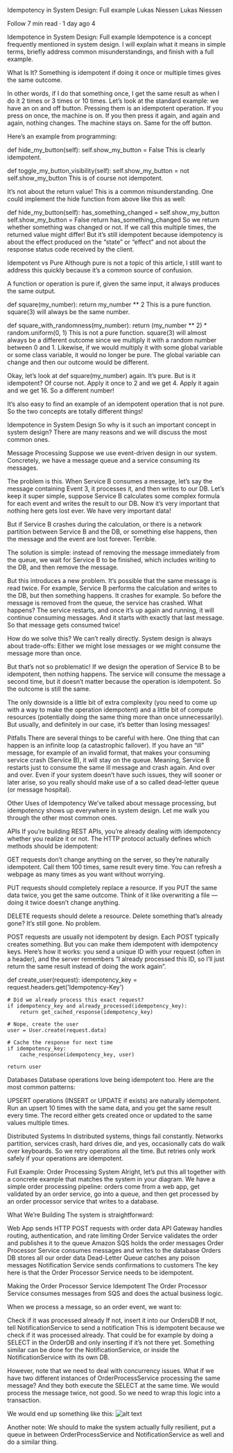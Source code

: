Idempotency in System Design: Full example
Lukas Niessen
Lukas Niessen

Follow
7 min read
·
1 day ago
4




Idempotence in System Design: Full example
Idempotence is a concept frequently mentioned in system design. I will explain what it means in simple terms, briefly address common misunderstandings, and finish with a full example.

What Is It?
Something is idempotent if doing it once or multiple times gives the same outcome.

In other words, if I do that something once, I get the same result as when I do it 2 times or 3 times or 10 times. Let’s look at the standard example: we have an on and off button. Pressing them is an idempotent operation. If you press on once, the machine is on. If you then press it again, and again and again, nothing changes. The machine stays on. Same for the off button.

Here’s an example from programming:

def hide_my_button(self):
  self.show_my_button = False
This is clearly idempotent.

def toggle_my_button_visibility(self):
  self.show_my_button = not self.show_my_button
This is of course not idempotent.

It’s not about the return value!
This is a common misunderstanding. One could implement the hide function from above like this as well:

def hide_my_button(self):
  has_something_changed = self.show_my_button
  self.show_my_button = False
  return has_something_changed
So we return whether something was changed or not. If we call this multiple times, the returned value might differ! But it’s still idempotent because idempotency is about the effect produced on the “state” or “effect” and not about the response status code received by the client.

Idempotent vs Pure
Although pure is not a topic of this article, I still want to address this quickly because it’s a common source of confusion.

A function or operation is pure if, given the same input, it always produces the same output.

def square(my_number):
  return my_number ** 2
This is a pure function. square(3) will always be the same number.

def square_with_randomness(my_number):
  return (my_number ** 2) * random.uniform(0, 1)
This is not a pure function. square(3) will almost always be a different outcome since we multiply it with a random number between 0 and 1. Likewise, if we would multiply it with some global variable or some class variable, it would no longer be pure. The global variable can change and then our outcome would be different.

Okay, let’s look at def square(my_number) again. It’s pure. But is it idempotent? Of course not. Apply it once to 2 and we get 4. Apply it again and we get 16. So a different number!

It’s also easy to find an example of an idempotent operation that is not pure. So the two concepts are totally different things!

Idempotence in System Design
So why is it such an important concept in system design? There are many reasons and we will discuss the most common ones.

Message Processing
Suppose we use event-driven design in our system. Concretely, we have a message queue and a service consuming its messages.


The problem is this. When Service B consumes a message, let’s say the message containing Event 3, it processes it, and then writes to our DB. Let’s keep it super simple, suppose Service B calculates some complex formula for each event and writes the result to our DB. Now it’s very important that nothing here gets lost ever. We have very important data!

But if Service B crashes during the calculation, or there is a network partition between Service B and the DB, or something else happens, then the message and the event are lost forever. Terrible.

The solution is simple: instead of removing the message immediately from the queue, we wait for Service B to be finished, which includes writing to the DB, and then remove the message.

But this introduces a new problem. It’s possible that the same message is read twice. For example, Service B performs the calculation and writes to the DB, but then something happens. It crashes for example. So before the message is removed from the queue, the service has crashed. What happens? The service restarts, and once it’s up again and running, it will continue consuming messages. And it starts with exactly that last message. So that message gets consumed twice!

How do we solve this? We can’t really directly. System design is always about trade-offs: Either we might lose messages or we might consume the message more than once.

But that’s not so problematic! If we design the operation of Service B to be idempotent, then nothing happens. The service will consume the message a second time, but it doesn’t matter because the operation is idempotent. So the outcome is still the same.

The only downside is a little bit of extra complexity (you need to come up with a way to make the operation idempotent) and a little bit of compute resources (potentially doing the same thing more than once unnecessarily). But usually, and definitely in our case, it’s better than losing messages!

Pitfalls
There are several things to be careful with here. One thing that can happen is an infinite loop (a catastrophic failover). If you have an “ill” message, for example of an invalid format, that makes your consuming service crash (Service B), it will stay on the queue. Meaning, Service B restarts just to consume the same ill message and crash again. And over and over. Even if your system doesn’t have such issues, they will sooner or later arise, so you really should make use of a so called dead-letter queue (or message hospital).

Other Uses of Idempotency
We’ve talked about message processing, but idempotency shows up everywhere in system design. Let me walk you through the other most common ones.

APIs
If you’re building REST APIs, you’re already dealing with idempotency whether you realize it or not. The HTTP protocol actually defines which methods should be idempotent:

GET requests don’t change anything on the server, so they’re naturally idempotent. Call them 100 times, same result every time. You can refresh a webpage as many times as you want without worrying.

PUT requests should completely replace a resource. If you PUT the same data twice, you get the same outcome. Think of it like overwriting a file — doing it twice doesn’t change anything.

DELETE requests should delete a resource. Delete something that’s already gone? It’s still gone. No problem.

POST requests are usually not idempotent by design. Each POST typically creates something. But you can make them idempotent with idempotency keys. Here’s how it works: you send a unique ID with your request (often in a header), and the server remembers “I already processed this ID, so I’ll just return the same result instead of doing the work again”.

def create_user(request):
    idempotency_key = request.headers.get('Idempotency-Key')
    
    # Did we already process this exact request?
    if idempotency_key and already_processed(idempotency_key):
        return get_cached_response(idempotency_key)
    
    # Nope, create the user
    user = User.create(request.data)
    
    # Cache the response for next time
    if idempotency_key:
        cache_response(idempotency_key, user)
    
    return user
Databases
Database operations love being idempotent too. Here are the most common patterns:

UPSERT operations (INSERT or UPDATE if exists) are naturally idempotent. Run an upsert 10 times with the same data, and you get the same result every time. The record either gets created once or updated to the same values multiple times.

Distributed Systems
In distributed systems, things fail constantly. Networks partition, services crash, hard drives die, and yes, occasionally cats do walk over keyboards. So we retry operations all the time. But retries only work safely if your operations are idempotent.

Full Example: Order Processing System
Alright, let’s put this all together with a concrete example that matches the system in your diagram. We have a simple order processing pipeline: orders come from a web app, get validated by an order service, go into a queue, and then get processed by an order processor service that writes to a database.

What We’re Building
The system is straightforward:

Web App sends HTTP POST requests with order data
API Gateway handles routing, authentication, and rate limiting
Order Service validates the order and publishes it to the queue
Amazon SQS holds the order messages
Order Processor Service consumes messages and writes to the database
Orders DB stores all our order data
Dead-Letter Queue catches any poison messages
Notification Service sends confirmations to customers
The key here is that the Order Processor Service needs to be idempotent.

Making the Order Processor Service Idempotent
The Order Processor Service consumes messages from SQS and does the actual business logic.

When we process a message, so an order event, we want to:

Check if it was processed already
If not, insert it into our OrdersDB
If not, tell NotificationService to send a notification
This is idempotent because we check if it was processed already. That could be for example by doing a SELECT in the OrderDB and only inserting if it’s not there yet. Something similar can be done for the NotificationService, or inside the NotificationService with its own DB.

However, note that we need to deal with concurrency issues. What if we have two different instances of OrderProcessService processing the same message? And they both execute the SELECT at the same time. We would process the message twice, not good. So we need to wrap this logic into a transaction.

We would end up something like this:
![alt text](image-3.png)

Another note: We should to make the system actually fully resilient, put a queue in between OrderProcessService and NotificationService as well and do a similar thing.